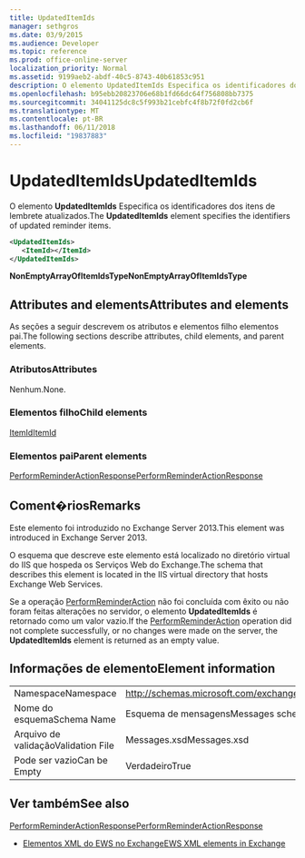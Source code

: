 ```yaml
---
title: UpdatedItemIds
manager: sethgros
ms.date: 03/9/2015
ms.audience: Developer
ms.topic: reference
ms.prod: office-online-server
localization_priority: Normal
ms.assetid: 9199aeb2-abdf-40c5-8743-40b61853c951
description: O elemento UpdatedItemIds Especifica os identificadores dos itens de lembrete atualizados.
ms.openlocfilehash: b95ebb20823706e68b1fd66dc64f756808bb7375
ms.sourcegitcommit: 34041125dc8c5f993b21cebfc4f8b72f0fd2cb6f
ms.translationtype: MT
ms.contentlocale: pt-BR
ms.lasthandoff: 06/11/2018
ms.locfileid: "19837883"
---
```

# <a name="updateditemids"></a><span data-ttu-id="32d31-103">UpdatedItemIds</span><span class="sxs-lookup"><span data-stu-id="32d31-103">UpdatedItemIds</span></span>

<span data-ttu-id="32d31-104">O elemento **UpdatedItemIds** Especifica os identificadores dos itens de lembrete atualizados.</span><span class="sxs-lookup"><span data-stu-id="32d31-104">The **UpdatedItemIds** element specifies the identifiers of updated reminder items.</span></span> 
  
```XML
<UpdatedItemIds>
   <ItemId></ItemId>
</UpdatedItemIds>

```

 <span data-ttu-id="32d31-105">**NonEmptyArrayOfItemIdsType**</span><span class="sxs-lookup"><span data-stu-id="32d31-105">**NonEmptyArrayOfItemIdsType**</span></span>
## <a name="attributes-and-elements"></a><span data-ttu-id="32d31-106">Attributes and elements</span><span class="sxs-lookup"><span data-stu-id="32d31-106">Attributes and elements</span></span>

<span data-ttu-id="32d31-107">As seções a seguir descrevem os atributos e elementos filho elementos pai.</span><span class="sxs-lookup"><span data-stu-id="32d31-107">The following sections describe attributes, child elements, and parent elements.</span></span>
  
### <a name="attributes"></a><span data-ttu-id="32d31-108">Atributos</span><span class="sxs-lookup"><span data-stu-id="32d31-108">Attributes</span></span>

<span data-ttu-id="32d31-109">Nenhum.</span><span class="sxs-lookup"><span data-stu-id="32d31-109">None.</span></span>
  
### <a name="child-elements"></a><span data-ttu-id="32d31-110">Elementos filho</span><span class="sxs-lookup"><span data-stu-id="32d31-110">Child elements</span></span>

[<span data-ttu-id="32d31-111">ItemId</span><span class="sxs-lookup"><span data-stu-id="32d31-111">ItemId</span></span>](itemid.md)
  
### <a name="parent-elements"></a><span data-ttu-id="32d31-112">Elementos pai</span><span class="sxs-lookup"><span data-stu-id="32d31-112">Parent elements</span></span>

[<span data-ttu-id="32d31-113">PerformReminderActionResponse</span><span class="sxs-lookup"><span data-stu-id="32d31-113">PerformReminderActionResponse</span></span>](performreminderactionresponse.md)
  
## <a name="remarks"></a><span data-ttu-id="32d31-114">Coment�rios</span><span class="sxs-lookup"><span data-stu-id="32d31-114">Remarks</span></span>

<span data-ttu-id="32d31-115">Este elemento foi introduzido no Exchange Server 2013.</span><span class="sxs-lookup"><span data-stu-id="32d31-115">This element was introduced in Exchange Server 2013.</span></span>
  
<span data-ttu-id="32d31-116">O esquema que descreve este elemento está localizado no diretório virtual do IIS que hospeda os Serviços Web do Exchange.</span><span class="sxs-lookup"><span data-stu-id="32d31-116">The schema that describes this element is located in the IIS virtual directory that hosts Exchange Web Services.</span></span>
  
<span data-ttu-id="32d31-117">Se a operação [PerformReminderAction](performreminderaction-operation.md) não foi concluída com êxito ou não foram feitas alterações no servidor, o elemento **UpdatedItemIds** é retornado como um valor vazio.</span><span class="sxs-lookup"><span data-stu-id="32d31-117">If the [PerformReminderAction](performreminderaction-operation.md) operation did not complete successfully, or no changes were made on the server, the **UpdatedItemIds** element is returned as an empty value.</span></span> 
  
## <a name="element-information"></a><span data-ttu-id="32d31-118">Informações de elemento</span><span class="sxs-lookup"><span data-stu-id="32d31-118">Element information</span></span>

|||
|:-----|:-----|
|<span data-ttu-id="32d31-119">Namespace</span><span class="sxs-lookup"><span data-stu-id="32d31-119">Namespace</span></span>  <br/> |http://schemas.microsoft.com/exchange/services/2006/messages  <br/> |
|<span data-ttu-id="32d31-120">Nome do esquema</span><span class="sxs-lookup"><span data-stu-id="32d31-120">Schema Name</span></span>  <br/> |<span data-ttu-id="32d31-121">Esquema de mensagens</span><span class="sxs-lookup"><span data-stu-id="32d31-121">Messages schema</span></span>  <br/> |
|<span data-ttu-id="32d31-122">Arquivo de validação</span><span class="sxs-lookup"><span data-stu-id="32d31-122">Validation File</span></span>  <br/> |<span data-ttu-id="32d31-123">Messages.xsd</span><span class="sxs-lookup"><span data-stu-id="32d31-123">Messages.xsd</span></span>  <br/> |
|<span data-ttu-id="32d31-124">Pode ser vazio</span><span class="sxs-lookup"><span data-stu-id="32d31-124">Can be Empty</span></span>  <br/> |<span data-ttu-id="32d31-125">Verdadeiro</span><span class="sxs-lookup"><span data-stu-id="32d31-125">True</span></span>  <br/> |
   
## <a name="see-also"></a><span data-ttu-id="32d31-126">Ver também</span><span class="sxs-lookup"><span data-stu-id="32d31-126">See also</span></span>



[<span data-ttu-id="32d31-127">PerformReminderActionResponse</span><span class="sxs-lookup"><span data-stu-id="32d31-127">PerformReminderActionResponse</span></span>](performreminderactionresponse.md)


- [<span data-ttu-id="32d31-128">Elementos XML do EWS no Exchange</span><span class="sxs-lookup"><span data-stu-id="32d31-128">EWS XML elements in Exchange</span></span>](ews-xml-elements-in-exchange.md)

